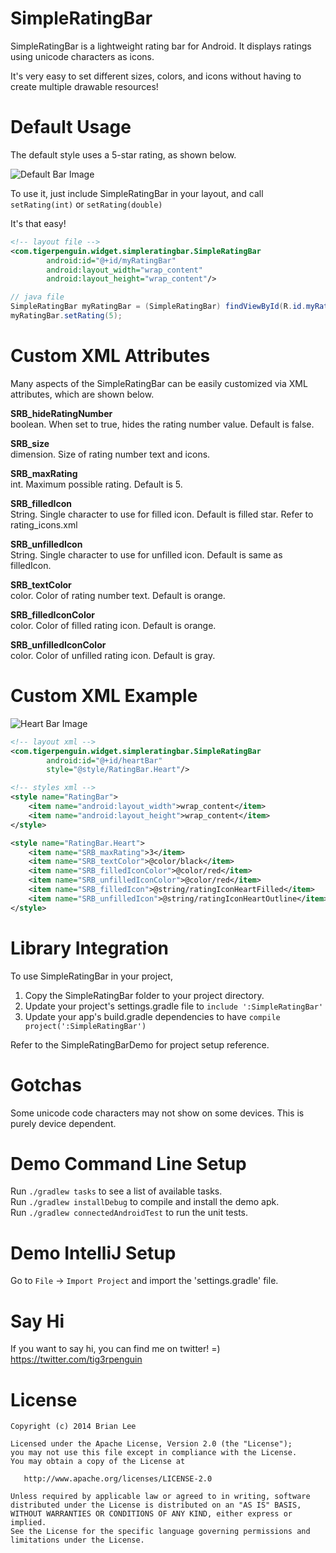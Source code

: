 SimpleRatingBar
===============
SimpleRatingBar is a lightweight rating bar for Android. It displays ratings using unicode characters as icons.  

It's very easy to set different sizes, colors, and icons without having to create multiple drawable resources!

Default Usage
=============
The default style uses a 5-star rating, as shown below.

![Default Bar Image](../screenshots/screenshots/default_bar.png?raw=true)

To use it, just include SimpleRatingBar in your layout, and call `setRating(int)` or `setRating(double)`  

It's that easy!

```xml
<!-- layout file -->
<com.tigerpenguin.widget.simpleratingbar.SimpleRatingBar
        android:id="@+id/myRatingBar"
        android:layout_width="wrap_content"
        android:layout_height="wrap_content"/>
```

```java
// java file
SimpleRatingBar myRatingBar = (SimpleRatingBar) findViewById(R.id.myRatingBar);
myRatingBar.setRating(5);
```

Custom XML Attributes
=====================
Many aspects of the SimpleRatingBar can be easily customized via XML attributes, which are shown below.

**SRB_hideRatingNumber**  
boolean. When set to true, hides the rating number value. Default is false.  

**SRB_size**  
dimension. Size of rating number text and icons.  

**SRB_maxRating**  
int. Maximum possible rating. Default is 5.  

**SRB_filledIcon**  
String. Single character to use for filled icon. Default is filled star. Refer to rating_icons.xml  

**SRB_unfilledIcon**  
String. Single character to use for unfilled icon. Default is same as filledIcon.  

**SRB_textColor**  
color. Color of rating number text. Default is orange.  

**SRB_filledIconColor**  
color. Color of filled rating icon. Default is orange.  

**SRB_unfilledIconColor**  
color. Color of unfilled rating icon. Default is gray.

Custom XML Example
==================
![Heart Bar Image](../screenshots/screenshots/heart_bar.png?raw=true)

```xml
<!-- layout xml -->
<com.tigerpenguin.widget.simpleratingbar.SimpleRatingBar
        android:id="@+id/heartBar"
        style="@style/RatingBar.Heart"/>
```
```xml
<!-- styles xml -->
<style name="RatingBar">
    <item name="android:layout_width">wrap_content</item>
    <item name="android:layout_height">wrap_content</item>
</style>

<style name="RatingBar.Heart">
    <item name="SRB_maxRating">3</item>
    <item name="SRB_textColor">@color/black</item>
    <item name="SRB_filledIconColor">@color/red</item>
    <item name="SRB_unfilledIconColor">@color/red</item>
    <item name="SRB_filledIcon">@string/ratingIconHeartFilled</item>
    <item name="SRB_unfilledIcon">@string/ratingIconHeartOutline</item>
</style>
```

Library Integration
===================
To use SimpleRatingBar in your project,  

1. Copy the SimpleRatingBar folder to your project directory.  
2. Update your project's settings.gradle file to `include ':SimpleRatingBar'`  
3. Update your app's build.gradle dependencies to have `compile project(':SimpleRatingBar')`  

Refer to the SimpleRatingBarDemo for project setup reference.

Gotchas
=======
Some unicode code characters may not show on some devices. This is purely device dependent.

Demo Command Line Setup
=======================
Run `./gradlew tasks` to see a list of available tasks.  
Run `./gradlew installDebug` to compile and install the demo apk.  
Run `./gradlew connectedAndroidTest` to run the unit tests.

Demo IntelliJ Setup
===================
Go to `File` -> `Import Project` and import the 'settings.gradle' file.

Say Hi
======
If you want to say hi, you can find me on twitter! =)  
https://twitter.com/tig3rpenguin

License
=======
    Copyright (c) 2014 Brian Lee

    Licensed under the Apache License, Version 2.0 (the "License");
    you may not use this file except in compliance with the License.
    You may obtain a copy of the License at

       http://www.apache.org/licenses/LICENSE-2.0

    Unless required by applicable law or agreed to in writing, software
    distributed under the License is distributed on an "AS IS" BASIS,
    WITHOUT WARRANTIES OR CONDITIONS OF ANY KIND, either express or implied.
    See the License for the specific language governing permissions and
    limitations under the License.
